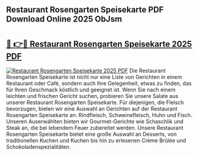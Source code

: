 ## Restaurant Rosengarten Speisekarte PDF Download Online 2025 ObJsm

# <h2><a href="http://gcaab6.nevu.top/?p=Restaurant+Rosengarten+Speisekarte">🔗 👉🔴 Restaurant Rosengarten Speisekarte 2025 PDF</a></h2>

[![Restaurant Rosengarten Speisekarte 2025 PDF](https://i.imgur.com/dBaPXMq.png)](http://gcaab6.nevu.top/?p=Restaurant+Rosengarten+Speisekarte)
Die Restaurant Rosengarten Speisekarte ist nicht nur eine Liste von Gerichten in einem Restaurant oder Café, sondern auch Ihre Gelegenheit, etwas zu finden, das für Ihren Geschmack köstlich und geeignet ist. Wenn Sie nach einem leichten und frischen Gericht suchen, probieren Sie unsere Salate aus unserer Restaurant Rosengarten Speisekarte. Für diejenigen, die Fleisch bevorzugen, bieten wir eine Auswahl an Gerichten auf der Restaurant Rosengarten Speisekarte an: Rindfleisch, Schweinefleisch, Huhn und Fisch. Unseren Auserwählten bieten wir Gourmet-Gerichte wie Schaschlik und Steak an, die bei lebendem Feuer zubereitet werden. Unsere Restaurant Rosengarten Speisekarte bietet eine große Auswahl an Desserts, von traditionellen Kuchen und Kuchen bis hin zu erlesenen Crème Brûlée und Schokoladenspezialitäten.

